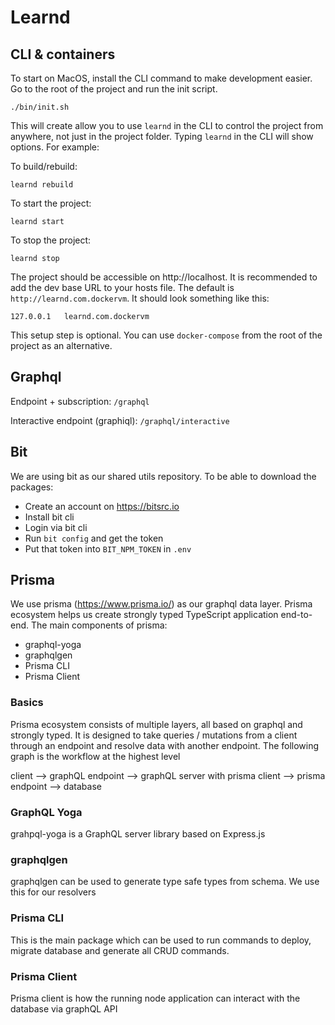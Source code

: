 # Learnd

## CLI & containers

To start on MacOS, install the CLI command to make development easier. Go to the root of the project and run the init script.

```
./bin/init.sh
```

This will create allow you to use `learnd` in the CLI to control the project from anywhere, not just in the project folder. Typing `learnd` in the CLI will show options. For example:

To build/rebuild:

```
learnd rebuild
```

To start the project:

```
learnd start
```

To stop the project:

```
learnd stop
```

The project should be accessible on http://localhost. It is recommended to add the dev base URL to your hosts file. The default is `http://learnd.com.dockervm`. It should look something like this:

```
127.0.0.1   learnd.com.dockervm
```

This setup step is optional. You can use `docker-compose` from the root of the project as an alternative.

## Graphql

Endpoint + subscription: `/graphql`

Interactive endpoint (graphiql): `/graphql/interactive`

## Bit

We are using bit as our shared utils repository. To be able to download the packages:

- Create an account on https://bitsrc.io
- Install bit cli
- Login via bit cli
- Run `bit config` and get the token
- Put that token into `BIT_NPM_TOKEN` in `.env`

## Prisma

We use prisma (https://www.prisma.io/) as our graphql data layer. Prisma ecosystem helps us create strongly typed TypeScript application end-to-end. The main components of prisma:

- graphql-yoga
- graphqlgen
- Prisma CLI
- Prisma Client

### Basics

Prisma ecosystem consists of multiple layers, all based on graphql and strongly typed. It is designed to take queries / mutations from a client through an endpoint and resolve data with another endpoint. The following graph is the workflow at the highest level

client --> graphQL endpoint --> graphQL server with prisma client --> prisma endpoint --> database

### GraphQL Yoga

grahpql-yoga is a GraphQL server library based on Express.js

### graphqlgen

graphqlgen can be used to generate type safe types from schema. We use this for our resolvers

### Prisma CLI

This is the main package which can be used to run commands to deploy, migrate database and generate all CRUD commands.

### Prisma Client

Prisma client is how the running node application can interact with the database via graphQL API